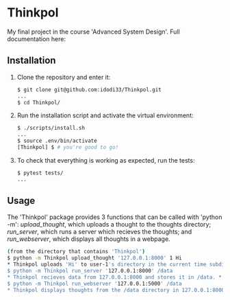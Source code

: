 # Thinkpol
My final project in the course 'Advanced System Design'.
Full documentation here: 

## Installation

1. Clone the repository and enter it:

    ```sh
    $ git clone git@github.com:idodi33/Thinkpol.git
    ...
    $ cd Thinkpol/
    ```

2. Run the installation script and activate the virtual environment:

    ```sh
    $ ./scripts/install.sh
    ...
    $ source .env/bin/activate
    [Thinkpol] $ # you're good to go!
    ```

3. To check that everything is working as expected, run the tests:


    ```sh
    $ pytest tests/
    ...
    ```

## Usage
The 'Thinkpol' package provides 3 functions that can be called with 'python -m': *upload_thought*, which uploads a thought to the thoughts directory; *run_server*, which runs a server which recieves the thoughts; and *run_webserver*, which displays all thoughts in a webpage.

```sh
(from the directory that contains 'Thinkpol')
$ python -m Thinkpol upload_thought '127.0.0.1:8000' 1 Hi
* Thinkpol uploads 'Hi' to user-1's directory in the current time subdirectory. Sends the data to 127.0.0.1:8000. *
$ python -m Thinkpol run_server '127.0.0.1:8000' /data
* Thinkpol recieves data from 127.0.0.1:8000 and stores it in /data. *
$ python -m Thinkpol run_webserver '127.0.0.1:5000' /data
* Thinkpol displays thoughts from the /data directory in 127.0.0.1:8000. *
```
